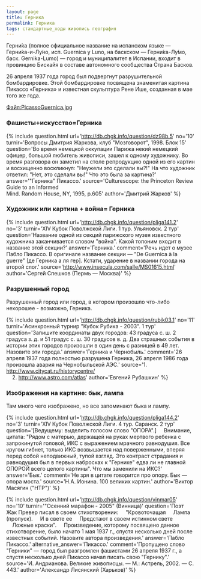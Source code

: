 ```yaml
---
layout: page
title: Герника
permalink: Герника
tags: стандартные_ходы живопись география
---
```

Герни́ка (полное официальное название на испанском языке — Герни́ка-и-Лу́но, исп. Guernica y Luno, на баскском — Герни́ка-Лу́мо, баск. Gernika-Lumo) — город и муниципалитет в Испании, входит в провинцию Бискайя в составе автономного сообщества Страна Басков. 

26 апреля 1937 года город был подвергнут разрушительной бомбардировке. Этой бомбардировке посвящена знаменитая картина Пикассо «Герника» и известная скульптура Рене Ише, созданная в мае того же года.

[Файл:PicassoGuernica.jpg](../Файл:PicassoGuernica.jpg)

### Фашисты+искусство=Герника 

{% include question.html
url='http://db.chgk.info/question/dz98b.5'
no='10'
turnir='Вопросы Дмитрия Жаркова, клуб "Мозговорот", 1998.  Блок 15'
question='Во время немецкой оккупации Парижа некий немецкий офицер, большой любитель живописи, зашел к одному художнику. Во время разговора он заметил на столе репродукцию одной из его картин и восхищенно воскликнул: "Неужели это сделали вы?!" На что художник ответил: "Нет, это сделали вы!" Что это была за картина?'
answer='"Герника" Пикассо.'
source='Culturescope: the Princeton Review Guide to an Informed<br>Mind. Random House, NY, 1995, p.605'
author='Дмитрий Жарков'
 %}

### Художник или картина + война= Герника 

{% include question.html
url='http://db.chgk.info/question/pliga141.2'
no='3'
turnir='XIV Кубок Поволжской Лиги. 1 тур. Ульяновск.  2 тур'
question='Название одной из секций парижского музея известного художника заканчивается словом "война". Какой топоним входит в название этой секции?'
answer='Герника.'
comment='Речь идет о музее Пабло Пикассо. В оригинале название секции — "De Guernica à la guerre" [де Герника а ля гер]. Кстати, ударение в названии города на второй слог.'
source='http://www.insecula.com/salle/MS01615.html'
author='Сергей Спешков (Пермь — Москва)'
 %}

### Разрушенный город 

Разрушенный город или город, в котором произошло что-либо нехорошее - возможно, Герника.

{% include question.html
url='http://db.chgk.info/question/rubik03.1'
no='11'
turnir='Асинхронный турнир "Кубок Рубика - 2003".  1 тур'
question='Запишите координаты двух городов: 43 градуса с. ш. 2 градуса з. д. и 51 градус с. ш. 30 градусов в. д. Два страшных события в истории этих городов произошли в один день с разницей в 49 лет. Назовите эти города.'
answer='Герника и Чернобыль.'
comment='26 апреля 1937 года полностью разрушена Герника, 26 апреля 1986 года произошла авария на Чернобыльской АЭС.'
source='1. http://www.citycat.ru/historycentre/<br>    2. http://www.astro.com/atlas'
author='Евгений Рубашкин'
 %}

### Изображения на картине: бык, лампа 

Там много чего изображено, но все запоминают быка и лампу.

{% include question.html
url='http://db.chgk.info/question/pliga144.2'
no='3'
turnir='XIV Кубок Поволжской Лиги. 4 тур. Саранск.  2 тур'
question='[Ведущему: выделить голосом слово "ОПОРА".]     Внимание, цитата: "Рядом с матерью, держащей на руках мертвого ребенка с запрокинутой головой, ИКС с выражением мрачного равнодушия. Все кругом гибнет, только ИКС возвышается над поверженными, вперяя перед собой неподвижный, тупой взгляд. Это контраст страдания и равнодушия был в первых набросках к "Гернике" едва ли не главной ОПОРОЙ всего целого картины". Что мы заменили на ИКС?'
answer='Бык.'
comment='Не зря в цитате говорится про опору. Бык — опора моста.'
source='Н.А. Ионина. 100 великих картин.'
author='Виктор Масягин ("НТР")'
 %}

{% include question.html
url='http://db.chgk.info/question/vinmar05'
no='10'
turnir='"Осенний марафон - 2005" (Винница)'
question='Поэт Жак Превер писал в своем стихотворении:     "Кровоточащая     Лампа (пропуск).     И в свете ее     Предстают в своем истинном свете     Ложные краски".     Произведение, которому посвящено данное стихотворение, было начато 1 мая 1937 г., спустя несколько дней после известных событий. Назовите автора произведения.'
answer='Пабло Пикассо.'
alternative_answer='Пикассо.'
comment='Пропущено слово "Герники" — город был разгромлен фашистами 26 апреля 1937 г., а спустя несколько дней Пикассо начал писать свою "Гернику".'
source='И. Андрианова. Великие живописцы. — М.: Астрель, 2002. — С. 443.'
author='Александр Лисянский (Харьков)'
 %}

  